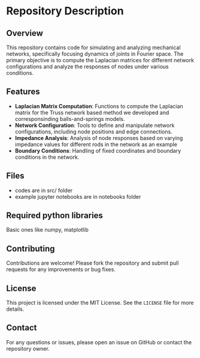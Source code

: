 # Repository Description

## Overview

This repository contains code for simulating and analyzing mechanical networks, specifically focusing dynamics of joints in Fourier space. The primary objective is to compute the Laplacian matrices for different network configurations and analyze the responses of nodes under various conditions.

## Features

- **Laplacian Matrix Computation**: Functions to compute the Laplacian matrix for the Truss network based method we developed and corresponsinding balls-and-springs models.
- **Network Configuration**: Tools to define and manipulate network configurations, including node positions and edge connections.
- **Impedance Analysis**: Analysis of node responses based on varying impedance values for different rods in the network as an example
- **Boundary Conditions**: Handling of fixed coordinates and boundary conditions in the network.

## Files

- codes are in src/ folder
- example jupyter notebooks are in notebooks folder


## Required python libraries

Basic ones like numpy, matplotlib


## Contributing

Contributions are welcome! Please fork the repository and submit pull requests for any improvements or bug fixes.

## License

This project is licensed under the MIT License. See the `LICENSE` file for more details.

## Contact

For any questions or issues, please open an issue on GitHub or contact the repository owner.

